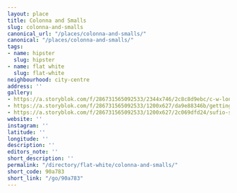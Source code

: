 ```yaml
---
layout: place
title: Colonna and Smalls
slug: colonna-and-smalls
canonical_url: "/places/colonna-and-smalls/"
canonical: "/places/colonna-and-smalls/"
tags:
- name: hipster
  slug: hipster
- name: flat white
  slug: flat-white
neighbourhood: city-centre
address: ''
gallery:
- https://a.storyblok.com/f/286731565092533/2344x746/2c8c8d9ebc/c-w-london.png
- https://a.storyblok.com/f/286731565092533/1200x627/da9e88346b/getting-started.jpg
- https://a.storyblok.com/f/286731565092533/1200x627/2c069dfd24/sufio-sessions-berlin.jpg
website: ''
instagram: ''
latitude: ''
longitude: ''
description: ''
editors_note: ''
short_description: ''
permalink: "/directory/flat-white/colonna-and-smalls/"
short_code: 90a783
short_link: "/go/90a783"
---
```

